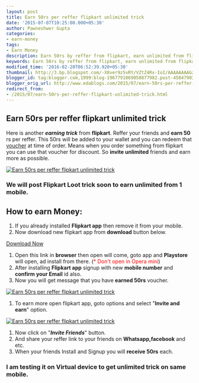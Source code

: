 ```yaml
---
layout: post
title: Earn 50rs per reffer flipkart unlimited trick
date: '2015-07-07T10:25:00.000+05:30'
author: Pawneshwer Gupta
categories:
- earn-money
tags:
- Earn Money
description: Earn 50rs by reffer from flipkart, earn unlimited from flipkart and shop from flipkart,Limited trick avail this earning trick,July 2015 earning trick 50 rs
keywords: Earn 50rs by reffer from flipkart, earn unlimited from flipkart and shop from flipkart,Limited trick avail this earning trick,July 2015 earning trick 50 rs
modified_time: '2016-02-20T06:52:39.920+05:30'
thumbnail: http://3.bp.blogspot.com/-X8ver9z5vRY/VZtZ4Rx-IoI/AAAAAAAAGzA/DZqEIhI0c4Q/s72-c/Earn-50rs-per-reffer-flipkart-unlimited-trick-logo.jpg
blogger_id: tag:blogger.com,1999:blog-1967791069058877982.post-4584790310438682344
blogger_orig_url: http://www.edablogs.com/2015/07/earn-50rs-per-reffer-flipkart-unlimited-trick.html
redirect_from:
- /2015/07/earn-50rs-per-reffer-flipkart-unlimited-trick.html
---
```


## Earn 50rs per reffer flipkart unlimited trick

Here is another **_earning trick_** from **flipkart**. Reffer your friends and **earn 50** rs per reffer. This 50rs will be added to your wallet and you can redeem that [voucher](http://en.wikipedia.org/wiki/Voucher "Voucher") at time of order. Means when you order something from flipkart you can use that voucher for discount. So **invite unlimited** friends and earn more as possible.

[![Earn 50rs per reffer flipkart unlimited trick](http://3.bp.blogspot.com/-X8ver9z5vRY/VZtZ4Rx-IoI/AAAAAAAAGzA/DZqEIhI0c4Q/s1600/Earn-50rs-per-reffer-flipkart-unlimited-trick-logo.jpg "Earn 50rs per reffer flipkart unlimited trick")](http://3.bp.blogspot.com/-X8ver9z5vRY/VZtZ4Rx-IoI/AAAAAAAAGzA/DZqEIhI0c4Q/s1600/Earn-50rs-per-reffer-flipkart-unlimited-trick-logo.jpg)

### We will post Flipkart Loot trick soon to earn unlimited from 1 mobile.

## How to earn Money:

1.  If you already installed **Flipkart app** then remove it from your mobile.
2.  Now download new flipkart app from **download** button below.

[Download Now](https://dl.flipkart.com/dl/referral?code=dog5uu)

1.  Open this link in **browser** then open will come, goto app and **Playstore** will open, ad install from there. (<span style="color: red;">* Don't open in Opera mini</span>)
2.  After installing **Flipkart app** signup with new **mobile number** and **confirm your Email** id also.
3.  Now you will get message that you have **earned 50rs** voucher.

[![Earn 50rs per reffer flipkart unlimited trick](http://1.bp.blogspot.com/-WiOrfEAVGuI/VZtZ6P0lPeI/AAAAAAAAGzQ/6KcGKwNgATQ/s320/Earn-50rs-per-reffer-flipkart-unlimited-trick.jpg "Earn 50rs per reffer flipkart unlimited trick")](http://1.bp.blogspot.com/-WiOrfEAVGuI/VZtZ6P0lPeI/AAAAAAAAGzQ/6KcGKwNgATQ/s1600/Earn-50rs-per-reffer-flipkart-unlimited-trick.jpg)

1.  To earn more open flipkart app, goto options and select "**Invite and earn**" option.

[![Earn 50rs per reffer flipkart unlimited trick](http://1.bp.blogspot.com/-J0BnakqcGQg/VZtZ6hg4bPI/AAAAAAAAGzU/uYGh12yC_B4/s320/Earn-50rs-per-reffer-flipkart-unlimited-trick2.jpg "Earn 50rs per reffer flipkart unlimited trick")](http://1.bp.blogspot.com/-J0BnakqcGQg/VZtZ6hg4bPI/AAAAAAAAGzU/uYGh12yC_B4/s1600/Earn-50rs-per-reffer-flipkart-unlimited-trick2.jpg)

1.  Now click on "**_Invite Friends_**" button.
2.  And share your reffer link to your friends on **Whatsapp,facebook** and etc.
3.  When your friends Install and Signup you will **receive 50rs** each.

### I am testing it on Virtual device to get unlimited trick on same mobile.